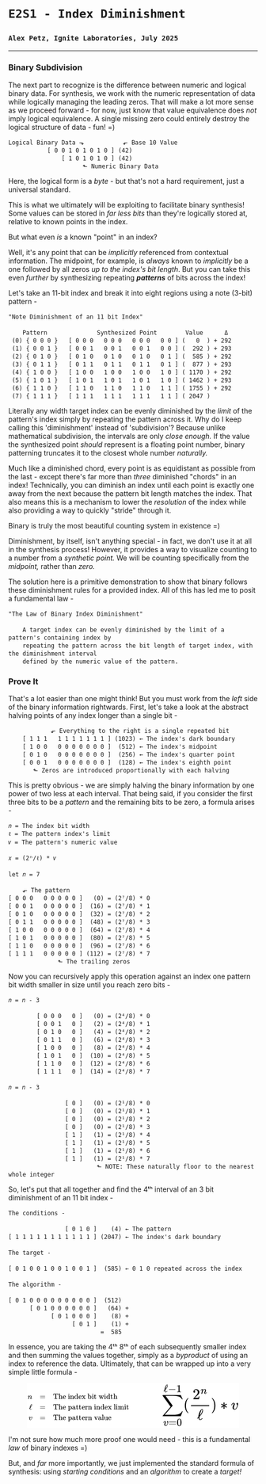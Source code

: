 # `E2S1 - Index Diminishment`
### `Alex Petz, Ignite Laboratories, July 2025`

---

### Binary Subdivision
The next part to recognize is the difference between numeric and logical binary data.  For synthesis, we work
with the numeric representation of data while logically managing the leading zeros.  That will make a lot
more sense as we proceed forward - for now, just know that value equivalence does _not_ imply logical equivalence.
A single missing zero could entirely destroy the logical structure of data - fun! =)

    Logical Binary Data ⬎           ⬐ Base 10 Value
               [ 0 0 1 0 1 0 1 0 ] (42)  
                   [ 1 0 1 0 1 0 ] (42)  
                         ⬑ Numeric Binary Data

Here, the logical form is a _byte_ - but that's not a hard requirement, just a universal standard.

This is what we ultimately will be exploiting to facilitate binary synthesis!  Some values can be stored in
_far less bits_ than they're logically stored at, relative to known points in the index.  

But what even _is_ a known "point" in an index?

Well, it's any point that can be _implicitly_ referenced from contextual information.  The midpoint, for example, 
is _always_ known to _implicitly_ be a one followed by all zeros _up to the index's bit length_.  But you can take 
this even _further_ by synthesizing repeating _**patterns**_ of bits across the index!  

Let's take an 11-bit index and break it into eight regions using a note (3-bit) pattern -

    "Note Diminishment of an 11 bit Index"
 
        Pattern              Synthesized Point        Value      Δ   
     (0) { 0 0 0 }   [ 0 0 0   0 0 0   0 0 0   0 0 ] (   0  ) + 292
     (1) { 0 0 1 }   [ 0 0 1   0 0 1   0 0 1   0 0 ] (  292 ) + 293
     (2) { 0 1 0 }   [ 0 1 0   0 1 0   0 1 0   0 1 ] (  585 ) + 292
     (3) { 0 1 1 }   [ 0 1 1   0 1 1   0 1 1   0 1 ] (  877 ) + 293
     (4) { 1 0 0 }   [ 1 0 0   1 0 0   1 0 0   1 0 ] ( 1170 ) + 292
     (5) { 1 0 1 }   [ 1 0 1   1 0 1   1 0 1   1 0 ] ( 1462 ) + 293
     (6) { 1 1 0 }   [ 1 1 0   1 1 0   1 1 0   1 1 ] ( 1755 ) + 292
     (7) { 1 1 1 }   [ 1 1 1   1 1 1   1 1 1   1 1 ] ( 2047 )

Literally any width target index can be evenly diminished by the _limit_ of the pattern's index simply by
repeating the pattern across it.  Why do I keep calling this 'diminishment' instead of 'subdivision'?  Because
unlike mathematical subdivision, the intervals are only _close enough._  If the value the synthesized point 
_should_ represent is a floating point number, binary patterning truncates it to the closest whole number _naturally._  

Much like a diminished chord, every point is as equidistant as possible from the last - except there's far more 
than _three_ diminished "chords" in an index!  Technically, you can diminish an index until each point is exactly 
one away from the next because the pattern bit length matches the index.  That also means this is a mechanism to 
lower the _resolution_ of the index while also providing a way to quickly "stride" through it.

Binary is truly the most beautiful counting system in existence =)

Diminishment, by itself, isn't anything special - in fact, we don't use it at all in the synthesis process!  However,
it provides a way to visualize counting to a number from a _synthetic point._  We will be counting specifically from 
the _midpoint,_ rather than _zero._

The solution here is a primitive demonstration to show that binary follows these diminishment rules for a provided 
index.  All of this has led me to posit a fundamental law -

    "The Law of Binary Index Diminishment"

        A target index can be evenly diminished by the limit of a pattern's containing index by
        repeating the pattern across the bit length of target index, with the diminishment interval
        defined by the numeric value of the pattern.

### Prove It
That's a lot easier than one might think!  But you must work from the _left_ side of the binary information
rightwards.  First, let's take a look at the abstract halving points of any index longer than a single bit -

                ⬐ Everything to the right is a single repeated bit
        [ 1 1 1   1 1 1 1 1 1 1 ] (1023) ← The index's dark boundary
        [ 1 0 0   0 0 0 0 0 0 0 ]  (512) ← The index's midpoint
        [ 0 1 0   0 0 0 0 0 0 0 ]  (256) ← The index's quarter point
        [ 0 0 1   0 0 0 0 0 0 0 ]  (128) ← The index's eighth point
           ⬑ Zeros are introduced proportionally with each halving

This is pretty obvious - we are simply halving the binary information by one power of two less at each interval.
That being said, if you consider the first three bits to be a _pattern_ and the remaining bits to be zero, a
formula arises - 

    𝑛 = The index bit width
    ℓ = The pattern index's limit
    𝑣 = The pattern's numeric value

    𝑥 = (2ⁿ/ℓ) * 𝑣

    let 𝑛 = 7

        ⬐ The pattern
    [ 0 0 0   0 0 0 0 0 ]   (0) = (2⁷/8) * 0
    [ 0 0 1   0 0 0 0 0 ]  (16) = (2⁷/8) * 1
    [ 0 1 0   0 0 0 0 0 ]  (32) = (2⁷/8) * 2
    [ 0 1 1   0 0 0 0 0 ]  (48) = (2⁷/8) * 3
    [ 1 0 0   0 0 0 0 0 ]  (64) = (2⁷/8) * 4
    [ 1 0 1   0 0 0 0 0 ]  (80) = (2⁷/8) * 5
    [ 1 1 0   0 0 0 0 0 ]  (96) = (2⁷/8) * 6
    [ 1 1 1   0 0 0 0 0 ] (112) = (2⁷/8) * 7
                  ⬑ The trailing zeros

Now you can recursively apply this operation against an index one pattern bit width smaller in size until you
reach zero bits -

    𝑛 = 𝑛 - 3

            [ 0 0 0   0 ]   (0) = (2⁴/8) * 0
            [ 0 0 1   0 ]   (2) = (2⁴/8) * 1
            [ 0 1 0   0 ]   (4) = (2⁴/8) * 2
            [ 0 1 1   0 ]   (6) = (2⁴/8) * 3
            [ 1 0 0   0 ]   (8) = (2⁴/8) * 4
            [ 1 0 1   0 ]  (10) = (2⁴/8) * 5
            [ 1 1 0   0 ]  (12) = (2⁴/8) * 6
            [ 1 1 1   0 ]  (14) = (2⁴/8) * 7

    𝑛 = 𝑛 - 3

                    [ 0 ]   (0) = (2¹/8) * 0
                    [ 0 ]   (0) = (2¹/8) * 1
                    [ 0 ]   (0) = (2¹/8) * 2
                    [ 0 ]   (0) = (2¹/8) * 3
                    [ 1 ]   (1) = (2¹/8) * 4
                    [ 1 ]   (1) = (2¹/8) * 5
                    [ 1 ]   (1) = (2¹/8) * 6
                    [ 1 ]   (1) = (2¹/8) * 7
                             ⬑ NOTE: These naturally floor to the nearest whole integer

So, let's put that all together and find the 4ᵗʰ interval of an 3 bit diminishment of an 11 bit index -

    The conditions -

                    [ 0 1 0 ]    (4) ← The pattern
    [ 1 1 1 1 1 1 1 1 1 1 1 ] (2047) ← The index's dark boundary

    The target -

    [ 0 1 0 0 1 0 0 1 0 0 1 ]  (585) ← 0 1 0 repeated across the index

    The algorithm -

    [ 0 1 0 0 0 0 0 0 0 0 0 ]  (512)
          [ 0 1 0 0 0 0 0 0 ]   (64) +
                [ 0 1 0 0 0 ]    (8) +
                      [ 0 1 ]    (1) +
                              =  585

In essence, you are taking the 4ᵗʰ 8ᵗʰ of each subsequently smaller index and then summing the values together,
simply as a _byproduct_ of using an index to reference the data.  Ultimately, that can be wrapped up into a very
simple little formula -

<picture>
<img alt="Index Diminishment Formula" src="assets/diminishment.png" style="display: block; margin-left: auto; margin-right: auto;">
</picture>

I'm not sure how much more proof one would need - this is a fundamental _law_ of binary indexes =)

But, and _far_ more importantly, we just implemented the standard formula of synthesis: using _starting conditions_
and an _algorithm_ to create a _target!_